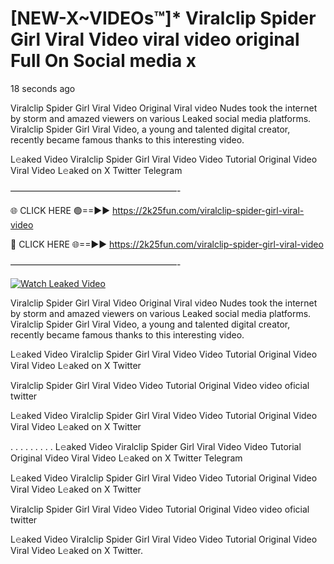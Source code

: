 # [NEW-X~VIDEOs™]* Viralclip Spider Girl Viral Video viral video original Full On Social media x

18 seconds ago

Viralclip Spider Girl Viral Video Original Viral video Nudes took the internet by storm and amazed viewers on various Leaked social media platforms. Viralclip Spider Girl Viral Video, a young and talented digital creator, recently became famous thanks to this interesting video.

L𝚎aked Video Viralclip Spider Girl Viral Video Video Tutorial Original Video Viral Video L𝚎aked on X Twitter Telegram

———————————————————-

🌐 CLICK HERE 🟢==►► https://2k25fun.com/viralclip-spider-girl-viral-video

🔴 CLICK HERE 🌐==►► https://2k25fun.com/viralclip-spider-girl-viral-video

———————————————————-

[![Watch Leaked Video](https://miro.medium.com/v2/resize:fit:828/format:webp/1*cilzJN44JGOrTw9NJCrNHA.gif "Watch Leaked Video")](https://2k25fun.com/viralclip-spider-girl-viral-video)

Viralclip Spider Girl Viral Video Original Viral video Nudes took the internet by storm and amazed viewers on various Leaked social media platforms. Viralclip Spider Girl Viral Video, a young and talented digital creator, recently became famous thanks to this interesting video.

L𝚎aked Video Viralclip Spider Girl Viral Video Video Tutorial Original Video Viral Video L𝚎aked on X Twitter

Viralclip Spider Girl Viral Video Video Tutorial Original Video video oficial twitter

L𝚎aked Video Viralclip Spider Girl Viral Video Video Tutorial Original Video Viral Video L𝚎aked on X Twitter

. . . . . . . . . L𝚎aked Video Viralclip Spider Girl Viral Video Video Tutorial Original Video Viral Video L𝚎aked on X Twitter Telegram

L𝚎aked Video Viralclip Spider Girl Viral Video Video Tutorial Original Video Viral Video L𝚎aked on X Twitter

Viralclip Spider Girl Viral Video Video Tutorial Original Video video oficial twitter

L𝚎aked Video Viralclip Spider Girl Viral Video Video Tutorial Original Video Viral Video L𝚎aked on X Twitter.